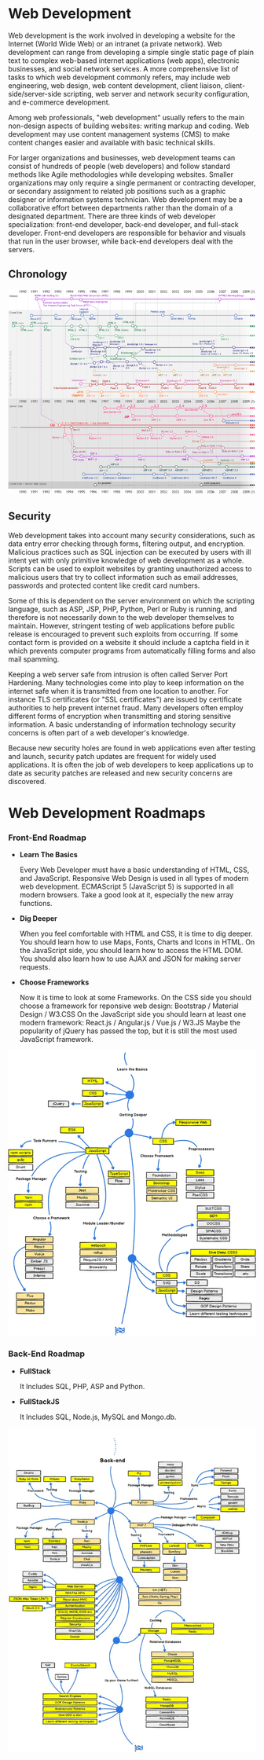 # Web Development

Web development is the work involved in developing a website for the Internet (World Wide Web) or an intranet (a private network). Web development can range from developing a simple single static page of plain text to complex web-based internet applications (web apps), electronic businesses, and social network services. A more comprehensive list of tasks to which web development commonly refers, may include web engineering, web design, web content development, client liaison, client-side/server-side scripting, web server and network security configuration, and e-commerce development.

Among web professionals, "web development" usually refers to the main non-design aspects of building websites: writing markup and coding. Web development may use content management systems (CMS) to make content changes easier and available with basic technical skills.

For larger organizations and businesses, web development teams can consist of hundreds of people (web developers) and follow standard methods like Agile methodologies while developing websites. Smaller organizations may only require a single permanent or contracting developer, or secondary assignment to related job positions such as a graphic designer or information systems technician. Web development may be a collaborative effort between departments rather than the domain of a designated department. There are three kinds of web developer specialization: front-end developer, back-end developer, and full-stack developer. Front-end developers are responsible for behavior and visuals that run in the user browser, while back-end developers deal with the servers.

## Chronology
![Timeline of Web Development](https://github.com/CormacKrum/Web-Development/blob/master/Webdevelopmenttimeline.png)

## Security

Web development takes into account many security considerations, such as data entry error checking through forms, filtering output, and encryption. Malicious practices such as SQL injection can be executed by users with ill intent yet with only primitive knowledge of web development as a whole. Scripts can be used to exploit websites by granting unauthorized access to malicious users that try to collect information such as email addresses, passwords and protected content like credit card numbers.

Some of this is dependent on the server environment on which the scripting language, such as ASP, JSP, PHP, Python, Perl or Ruby is running, and therefore is not necessarily down to the web developer themselves to maintain. However, stringent testing of web applications before public release is encouraged to prevent such exploits from occurring. If some contact form is provided on a website it should include a captcha field in it which prevents computer programs from automatically filling forms and also mail spamming.

Keeping a web server safe from intrusion is often called Server Port Hardening. Many technologies come into play to keep information on the internet safe when it is transmitted from one location to another. For instance TLS certificates (or "SSL certificates") are issued by certificate authorities to help prevent internet fraud. Many developers often employ different forms of encryption when transmitting and storing sensitive information. A basic understanding of information technology security concerns is often part of a web developer's knowledge.

Because new security holes are found in web applications even after testing and launch, security patch updates are frequent for widely used applications. It is often the job of web developers to keep applications up to date as security patches are released and new security concerns are discovered.


# Web Development Roadmaps

### Front-End Roadmap

* **Learn The Basics**

    Every Web Developer must have a basic understanding of HTML, CSS, and JavaScript.
    Responsive Web Design is used in all types of modern web development.
    ECMAScript 5 (JavaScript 5) is supported in all modern browsers. Take a good look at it, especially the new array functions.
    
* **Dig Deeper**

    When you feel comfortable with HTML and CSS, it is time to dig deeper.
    You should learn how to use Maps, Fonts, Charts and Icons in HTML.
    On the JavaScript side, you should learn how to access the HTML DOM.
    You should also learn how to use AJAX and JSON for making server requests.

* **Choose Frameworks**

    Now it is time to look at some Frameworks.
    On the CSS side you should choose a framework for reponsive web design:
    Bootstrap  /  Material Design  /  W3.CSS
    On the JavaScript side you should learn at least one modern framework:
    React.js  /  Angular.js  /  Vue.js   /  W3.JS
    Maybe the popularity of jQuery has passed the top, but it is still the most used JavaScript framework.
    
 ![Image Front End](https://github.com/CormacKrum/Web-Development/blob/master/img_frontend.jpg)
    
### Back-End Roadmap

* **FullStack**

    It Includes SQL, PHP, ASP and Python.
* **FullStackJS**

    It Includes SQL, Node.js, MySQL and Mongo.db.
    
 ![Image Back End](https://github.com/CormacKrum/Web-Development/blob/master/img_backend.jpg)
